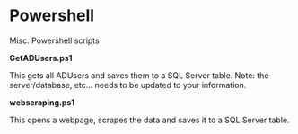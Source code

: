 # Powershell
Misc. Powershell scripts


**GetADUsers.ps1**

This gets all ADUsers and saves them to a SQL Server table.
Note: the server/database, etc... needs to be updated to your information.

**webscraping.ps1**

This opens a webpage, scrapes the data and saves it to a SQL Server table.
